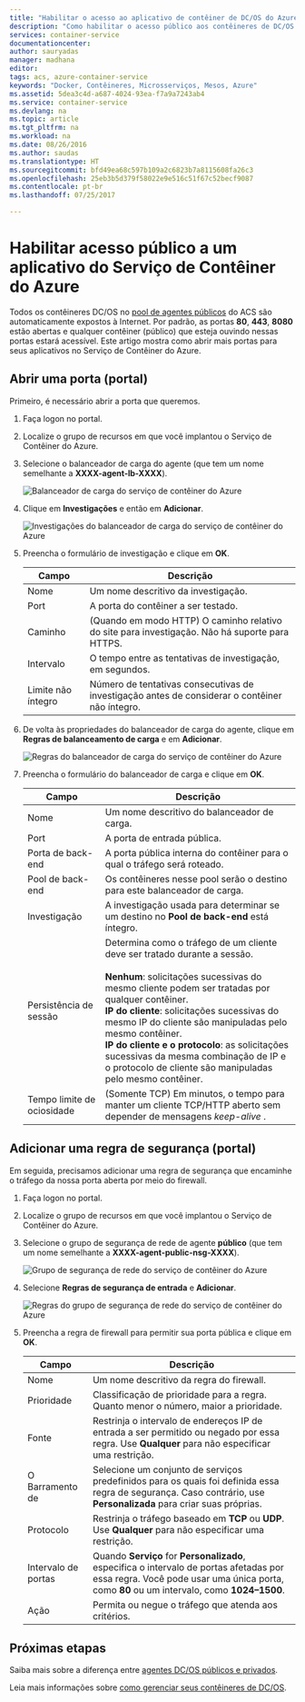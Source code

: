 ```yaml
---
title: "Habilitar o acesso ao aplicativo de contêiner de DC/OS do Azure | Microsoft Docs"
description: "Como habilitar o acesso público aos contêineres de DC/OS no Serviço de Contêiner do Azure."
services: container-service
documentationcenter: 
author: sauryadas
manager: madhana
editor: 
tags: acs, azure-container-service
keywords: "Docker, Contêineres, Microsserviços, Mesos, Azure"
ms.assetid: 5dea3c4d-a687-4024-93ea-f7a9a7243ab4
ms.service: container-service
ms.devlang: na
ms.topic: article
ms.tgt_pltfrm: na
ms.workload: na
ms.date: 08/26/2016
ms.author: saudas
ms.translationtype: HT
ms.sourcegitcommit: bfd49ea68c597b109a2c6823b7a8115608fa26c3
ms.openlocfilehash: 25eb3b5d379f58022e9e516c51f67c52becf9087
ms.contentlocale: pt-br
ms.lasthandoff: 07/25/2017

---
```

# <a name="enable-public-access-to-an-azure-container-service-application"></a>Habilitar acesso público a um aplicativo do Serviço de Contêiner do Azure
Todos os contêineres DC/OS no [pool de agentes públicos](container-service-mesos-marathon-ui.md#deploy-a-docker-formatted-container) do ACS são automaticamente expostos à Internet. Por padrão, as portas **80**, **443**, **8080** estão abertas e qualquer contêiner (público) que esteja ouvindo nessas portas estará acessível. Este artigo mostra como abrir mais portas para seus aplicativos no Serviço de Contêiner do Azure.

## <a name="open-a-port-portal"></a>Abrir uma porta (portal)
Primeiro, é necessário abrir a porta que queremos.

1. Faça logon no portal.
2. Localize o grupo de recursos em que você implantou o Serviço de Contêiner do Azure.
3. Selecione o balanceador de carga do agente (que tem um nome semelhante a **XXXX-agent-lb-XXXX**).
   
    ![Balanceador de carga do serviço de contêiner do Azure](./media/container-service-enable-public-access/agent-load-balancer.png)
4. Clique em **Investigações** e então em **Adicionar**.
   
    ![Investigações do balanceador de carga do serviço de contêiner do Azure](./media/container-service-enable-public-access/add-probe.png)
5. Preencha o formulário de investigação e clique em **OK**.
   
   | Campo | Descrição |
   | --- | --- |
   | Nome |Um nome descritivo da investigação. |
   | Port |A porta do contêiner a ser testado. |
   | Caminho |(Quando em modo HTTP) O caminho relativo do site para investigação. Não há suporte para HTTPS. |
   | Intervalo |O tempo entre as tentativas de investigação, em segundos. |
   | Limite não íntegro |Número de tentativas consecutivas de investigação antes de considerar o contêiner não íntegro. |
6. De volta às propriedades do balanceador de carga do agente, clique em **Regras de balanceamento de carga** e em **Adicionar**.
   
    ![Regras do balanceador de carga do serviço de contêiner do Azure](./media/container-service-enable-public-access/add-balancer-rule.png)
7. Preencha o formulário do balanceador de carga e clique em **OK**.
   
   | Campo | Descrição |
   | --- | --- |
   | Nome |Um nome descritivo do balanceador de carga. |
   | Port |A porta de entrada pública. |
   | Porta de back-end |A porta pública interna do contêiner para o qual o tráfego será roteado. |
   | Pool de back-end |Os contêineres nesse pool serão o destino para este balanceador de carga. |
   | Investigação |A investigação usada para determinar se um destino no **Pool de back-end** está íntegro. |
   | Persistência de sessão |Determina como o tráfego de um cliente deve ser tratado durante a sessão.<br><br>**Nenhum**: solicitações sucessivas do mesmo cliente podem ser tratadas por qualquer contêiner.<br>**IP do cliente**: solicitações sucessivas do mesmo IP do cliente são manipuladas pelo mesmo contêiner.<br>**IP do cliente e o protocolo**: as solicitações sucessivas da mesma combinação de IP e o protocolo de cliente são manipuladas pelo mesmo contêiner. |
   | Tempo limite de ociosidade |(Somente TCP) Em minutos, o tempo para manter um cliente TCP/HTTP aberto sem depender de mensagens *keep-alive* . |

## <a name="add-a-security-rule-portal"></a>Adicionar uma regra de segurança (portal)
Em seguida, precisamos adicionar uma regra de segurança que encaminhe o tráfego da nossa porta aberta por meio do firewall.

1. Faça logon no portal.
2. Localize o grupo de recursos em que você implantou o Serviço de Contêiner do Azure.
3. Selecione o grupo de segurança de rede de agente **público** (que tem um nome semelhante a **XXXX-agent-public-nsg-XXXX**).
   
    ![Grupo de segurança de rede do serviço de contêiner do Azure](./media/container-service-enable-public-access/agent-nsg.png)
4. Selecione **Regras de segurança de entrada** e **Adicionar**.
   
    ![Regras do grupo de segurança de rede do serviço de contêiner do Azure](./media/container-service-enable-public-access/add-firewall-rule.png)
5. Preencha a regra de firewall para permitir sua porta pública e clique em **OK**.
   
   | Campo | Descrição |
   | --- | --- |
   | Nome |Um nome descritivo da regra do firewall. |
   | Prioridade |Classificação de prioridade para a regra. Quanto menor o número, maior a prioridade. |
   | Fonte |Restrinja o intervalo de endereços IP de entrada a ser permitido ou negado por essa regra. Use **Qualquer** para não especificar uma restrição. |
   | O Barramento de |Selecione um conjunto de serviços predefinidos para os quais foi definida essa regra de segurança. Caso contrário, use **Personalizada** para criar suas próprias. |
   | Protocolo |Restrinja o tráfego baseado em **TCP** ou **UDP**. Use **Qualquer** para não especificar uma restrição. |
   | Intervalo de portas |Quando **Serviço** for **Personalizado**, especifica o intervalo de portas afetadas por essa regra. Você pode usar uma única porta, como **80** ou um intervalo, como **1024–1500**. |
   | Ação |Permita ou negue o tráfego que atenda aos critérios. |

## <a name="next-steps"></a>Próximas etapas
Saiba mais sobre a diferença entre [agentes DC/OS públicos e privados](container-service-dcos-agents.md).

Leia mais informações sobre [como gerenciar seus contêineres de DC/OS](container-service-mesos-marathon-ui.md).


